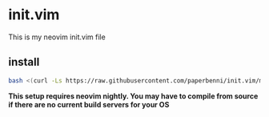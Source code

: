 # init.vim
This is my neovim init.vim file

## install

```sh
bash <(curl -Ls https://raw.githubusercontent.com/paperbenni/init.vim/main/install.sh)
```

**This setup requires neovim nightly. You may have to compile from source if there are no current build servers for your OS**
